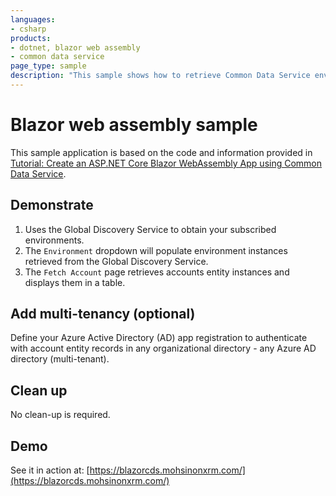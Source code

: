 ```yaml
---
languages:
- csharp
products:
- dotnet, blazor web assembly
- common data service
page_type: sample
description: "This sample shows how to retrieve Common Data Service environment instances using the Global Discovery Service, and then retrieves business account information using the Web API in Common Data Service."
---
```

# Blazor web assembly sample

This sample application is based on the code and information provided in [Tutorial: Create an ASP.NET Core Blazor WebAssembly App using Common Data Service](https://docs.microsoft.com/en-us/powerapps/developer/common-data-service/walkthrough-blazor-webassembly-single-tenant).

## Demonstrate

1. Uses the Global Discovery Service to obtain your subscribed environments.
1. The `Environment` dropdown will populate environment instances retrieved from the Global Discovery Service.
1. The `Fetch Account` page retrieves accounts entity instances and displays them in a table.

## Add multi-tenancy (optional)

Define your Azure Active Directory (AD) app registration to authenticate with account entity records in any organizational directory - any Azure AD directory (multi-tenant).

## Clean up

No clean-up is required.

## Demo

See it in action at:
[https://blazorcds.mohsinonxrm.com/](https://blazorcds.mohsinonxrm.com/)